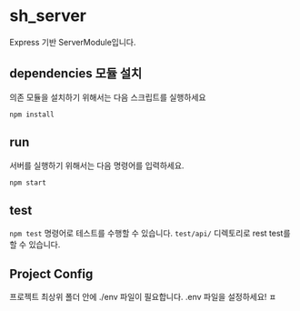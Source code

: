 # sh_server

Express 기반 ServerModule입니다.


##  dependencies 모듈 설치
의존 모듈을 설치하기 위해서는 다음 스크립트를 실행하세요
```
npm install
```

## run
서버를 실행하기 위해서는 다음 명령어를 입력하세요.
```
npm start
```

## test
`npm test` 명령어로 테스트를 수행할 수 있습니다.
`test/api/` 디렉토리로 rest test를 할 수 있습니다.

## Project Config
프로젝트 최상위 폴더 안에 ./env 파일이 필요합니다.
.env 파일을 설정하세요!
ㅍ